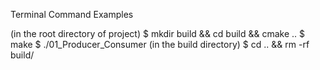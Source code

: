 Terminal Command Examples

<BUILD> 
  (in the root directory of project)
$ mkdir build && cd build && cmake ..
$ make
$ ./01_Producer_Consumer

<Clear> 
  (in the build directory)
$ cd .. && rm -rf build/

